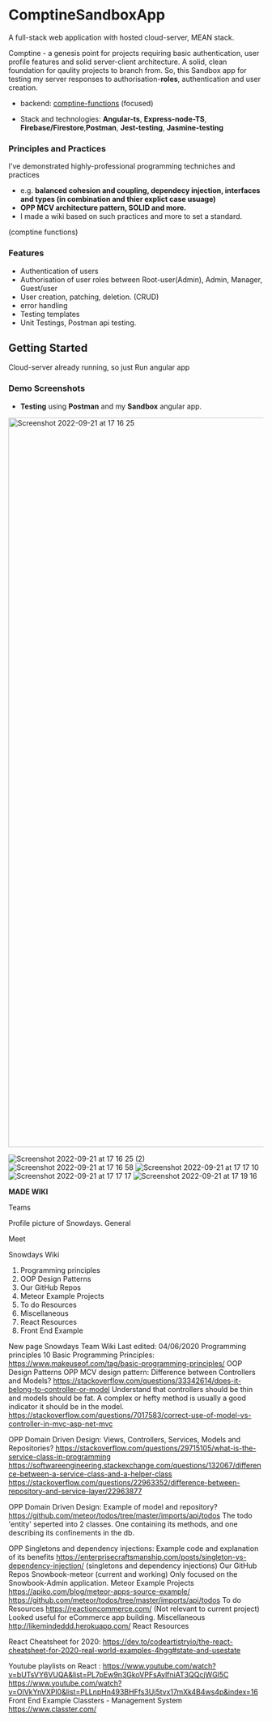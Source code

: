# ComptineSandboxApp

A full-stack web application with hosted cloud-server, MEAN stack.

Comptine - a genesis point for projects requiring basic authentication, user profile features and solid server-client architecture. A solid, clean foundation for qaulity projects to branch from.
So, this Sandbox app for testing my server responses to authorisation-**roles**, authentication and user creation.

- backend: [comptine-functions](https://github.com/emcleandev/comptine-functions) (focused)

- Stack and technologies: **Angular-ts**, **Express-node-TS**, **Firebase/Firestore**,**Postman**, **Jest-testing**, **Jasmine-testing** 

### Principles and Practices
I've demonstrated highly-professional programming techniches and practices
- e.g. **balanced cohesion and coupling, dependecy injection, interfaces and types (in combination and thier explict case usuage)**
- **OPP MCV architecture pattern,  SOLID and more.** 
- I made a wiki based on such practices and more to set a standard.

(comptine functions)
### Features
- Authentication of users 
- Authorisation of user roles between Root-user(Admin), Admin, Manager, Guest/user 
- User creation, patching, deletion. (CRUD)
- error handling
- Testing templates
- Unit Testings, Postman api testing.

## Getting Started

Cloud-server already running, so just Run angular app  


### Demo Screenshots
- **Testing** using **Postman** and my **Sandbox** angular app.
<img width="1440" alt="Screenshot 2022-09-21 at 17 16 25" src="https://user-images.githubusercontent.com/58271203/191563421-86befb71-2cdf-4620-ab54-ac23010a72d2.png">

![Screenshot 2022-09-21 at 17 16 25 (2)](https://user-images.githubusercontent.com/58271203/191563428-d0104c56-0518-4fe7-be22-5e0400473f63.png)
![Screenshot 2022-09-21 at 17 16 58](https://user-images.githubusercontent.com/58271203/191563433-b57018a5-89ec-42d6-8320-a30875fdde59.png)
![Screenshot 2022-09-21 at 17 17 10](https://user-images.githubusercontent.com/58271203/191563436-71585124-8d57-48fb-ab2b-2f92c11cf910.png)
![Screenshot 2022-09-21 at 17 17 17](https://user-images.githubusercontent.com/58271203/191563437-ecb9b91c-112f-4140-8a06-4523293a26d7.png)
![Screenshot 2022-09-21 at 17 19 16](https://user-images.githubusercontent.com/58271203/191563442-435a43a5-4508-4347-a797-97496383edbc.png)


**MADE WIKI**

Teams

Profile picture of Snowdays.
General

Meet

Snowdays Wiki

1. Programming principles
2. OOP Design Patterns
3. Our GitHub Repos
4. Meteor Example Projects
5. To do Resources
6. Miscellaneous
7. React Resources
8. Front End Example

New page
Snowdays Team Wiki
Last edited: 04/06/2020
Programming principles
10 Basic Programming Principles: 
​​​​​​https://www.makeuseof.com/tag/basic-programming-principles/
OOP Design Patterns
OPP MCV design pattern: Difference between Controllers and Models?
https://stackoverflow.com/questions/33342614/does-it-belong-to-controller-or-model 
Understand that controllers should be thin and models should be fat. A complex or hefty method is usually a good indicator it should be in the model.
https://stackoverflow.com/questions/7017583/correct-use-of-model-vs-controller-in-mvc-asp-net-mvc
 
 
OPP Domain Driven Design: Views, Controllers, Services, Models and Repositories?
https://stackoverflow.com/questions/29715105/what-is-the-service-class-in-programming
https://softwareengineering.stackexchange.com/questions/132067/difference-between-a-service-class-and-a-helper-class
https://stackoverflow.com/questions/22963352/difference-between-repository-and-service-layer/22963877
 
 
OPP Domain Driven Design: Example of model and repository?
https://github.com/meteor/todos/tree/master/imports/api/todos
The todo 'entity' seperted into 2 classes. One containing its methods, and one describing its confinements in the db.
 
 
OPP Singletons and dependency injections: Example code and explanation of its benefits
 https://enterprisecraftsmanship.com/posts/singleton-vs-dependency-injection/ (singletons and dependency injections)
Our GitHub Repos
Snowbook-meteor (current and working) Only focused on the Snowbook-Admin application.
Meteor Example Projects
https://apiko.com/blog/meteor-apps-source-example/
https://github.com/meteor/todos/tree/master/imports/api/todos
To do Resources
https://reactioncommerce.com/ (Not relevant to current project)
Looked useful for eCommerce app building. 
Miscellaneous
http://likemindeddd.herokuapp.com/
React Resources
 
React Cheatsheet for 2020:
https://dev.to/codeartistryio/the-react-cheatsheet-for-2020-real-world-examples-4hgg#state-and-usestate
 
Youtube playlists on React :
https://www.youtube.com/watch?v=bUTsVY6VUQA&list=PL7pEw9n3GkoVPFsAylfniAT3QQcjWGl5C
https://www.youtube.com/watch?v=OlVkYnVXPl0&list=PLLnpHn493BHFfs3Uj5tvx17mXk4B4ws4p&index=16
Front End Example
Classters - Management System
https://www.classter.com/

        


